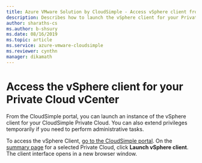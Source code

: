```yaml
--- 
title: Azure VMware Solution by CloudSimple - Access vSphere client from Private Cloud
description: Describes how to launch the vSphere client for your Private Cloud 
author: sharaths-cs
ms.author: b-shsury 
ms.date: 08/16/2019 
ms.topic: article 
ms.service: azure-vmware-cloudsimple 
ms.reviewer: cynthn 
manager: dikamath 
---
```


# Access the vSphere client for your Private Cloud vCenter

From the CloudSimple portal, you can launch an instance of the vSphere client for your CloudSimple Private Cloud. You can also extend privileges temporarily if you need to perform administrative tasks.

To access the vSphere Client, [go to the CloudSimple portal](access-cloudsimple-portal.md). On the [summary page](manage-private-cloud.md#summary) for a selected Private Cloud, click **Launch vSphere client**. The client interface opens in a new browser window.
